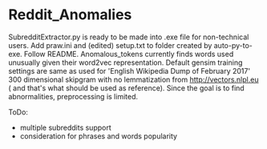 # Reddit_Anomalies
SubredditExtractor.py is ready to be made into .exe file for non-technical users. Add praw.ini and (edited) setup.txt to folder created by auto-py-to-exe. Follow README.
Anomalous_tokens currently finds words used unusually given their word2vec representation. Default gensim training settings are same as used for 'English Wikipedia Dump of February 2017' 300 dimensional skipgram with no lemmatization from http://vectors.nlpl.eu ( and that's what should be used as reference). Since the goal is to find abnormalities, preprocessing is limited.

ToDo:
- multiple subreddits support
- consideration for phrases and words popularity
